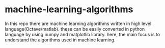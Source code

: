# machine-learning-algorithms
In this repo there are machine learning algorithms written in high level language(Octave/matlab). 
these can be easily converted in python language by using numpy and matplotlib library.
here, the main focus is to understand the algorithms used in machine learning.
